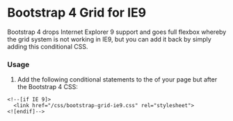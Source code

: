 # Bootstrap 4 Grid for IE9

Bootstrap 4 drops Internet Explorer 9 support and goes full flexbox whereby the grid system is not working in IE9, but you can add it back by simply adding this conditional CSS.

### Usage

1. Add the following conditional statements to the <head> of your page but after the Bootstrap 4 CSS:
```
<!--[if IE 9]>
  <link href="/css/bootstrap-grid-ie9.css" rel="stylesheet">
<![endif]-->
```


